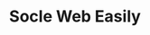 ---
layout: page
categories: mission
title: "Socle Web Easily"
skills:
  - Frontend
start_date: 2013-04-01
end_date: 2013-10-01
entreprise : HCL
team : Socle
position: Référent Technique Web
status: Externe, CDI **Osiatis**
achievements:
- Support développeur sur le `Javascript` `JQueryUI` et `KendoUI`.
- Assistance au pilotage des demandes sous `TFS`.
- Refactoring de code, industrialisation de livraisons.
- implémentation de modules `MVC.NET` transverses.

environnements:
  -  C#
  -  JQuery
  -  KendoUI
  -  MVC.NET
  -  Entity-Framework
  -  Sql-Server
  -  TFS
input_skill:
 - Mon pu mettre à profit mon appetit pour les technologies Web, et pu remplir mon rôle de Référent Technique Web promptement.
output_skill:
 - J'ai découvert `TFS` tout intégré qui permet un travail fluide tout en maintenant la traçabilité!
story: |
  Les **HCL** développent une suite logiciel dédié au hôpitaux avec une équipe d'une cinquante de développeurs. J'ai rejoins l'équipe Socle qui fourni le *framework*.
---